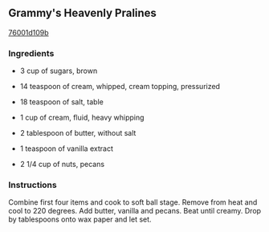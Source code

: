 ## Grammy's Heavenly Pralines

[76001d109b](http://www.food.com/recipe/grammys-heavenly-pralines-403233)

### Ingredients

 - 3 cup of sugars, brown

 - 14 teaspoon of cream, whipped, cream topping, pressurized

 - 18 teaspoon of salt, table

 - 1 cup of cream, fluid, heavy whipping

 - 2 tablespoon of butter, without salt

 - 1 teaspoon of vanilla extract

 - 2 1/4 cup of nuts, pecans

### Instructions

Combine first four items and cook to soft ball stage. Remove from heat and cool to 220 degrees. Add butter, vanilla and pecans. Beat until creamy. Drop by tablespoons onto wax paper and let set.